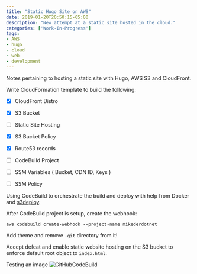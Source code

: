 ```yaml
---
title: "Static Hugo Site on AWS"
date: 2019-01-20T20:50:15-05:00
description: "New attempt at a static site hosted in the cloud."
categories: ['Work-In-Progress']
tags:
- AWS
- hugo
- cloud
- web
- development
---
```


Notes pertaining to hosting a static site with Hugo, AWS S3 and CloudFront.

<!--more-->
Write CloudFormation template to build the following:

- [x] CloudFront Distro
- [x] S3 Bucket
- [ ] Static Site Hosting
- [x] S3 Bucket Policy
- [x] Route53 records
- [ ] CodeBuild Project
- [ ] SSM Variables ( Bucket, CDN ID, Keys )
- [ ] SSM Policy


Using CodeBuild to orchestrate the build and deploy with help from Docker and
[s3deploy](https://github.com/bep/s3deploy).

After CodeBuild project is setup, create the webhook:

```
aws codebuild create-webhook --project-name mikederdotnet
```

Add theme and remove `.git` directory from it!

Accept defeat and enable static website hosting on the S3 bucket to enforce
default root object to `index.html`.

Testing an image
![GitHubCodeBuild](/img/inprg.jpg)
